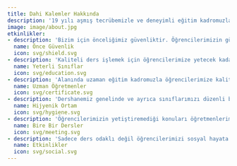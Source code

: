 ```yaml
---
title: Dahi Kalemler Hakkında
description: '19 yılı aşmış tecrübemizle ve deneyimli eğitim kadromuzla öğrencilerimizin hedeflerine ulaşmaları konusunda rehber olmaktan gurur duyuyoruz.'
image: image/about.jpg
etkinlikler:
- description: 'Bizim için önceliğimiz güvenliktir. Öğrencilerimizin güvenli bir ortamda ders işlemesidir.'
  name: Önce Güvenlik
  icon: svg/shield.svg
- description: 'Kaliteli ders işlemek için öğrencilerimize yetecek kadar sınıflarımız mevcuttur.'
  name: Yeterli Sınıflar
  icon: svg/education.svg
- description: 'Alanında uzaman eğitim kadromuzla öğrencilerimize kaliteli ders vermekteyiz.'
  name: Uzman Öğretmenler
  icon: svg/certificate.svg
- description: 'Dershanemiz genelinde ve ayrıca sınıflarımızı düzenli bir şekilde dezenfekte ediyoruz.'
  name: Hijyenik Ortam
  icon: svg/hygiene.svg
- description: 'Öğrencilerimizin yetiştiremediği konuları öğretmenlerimiz ile bire bir işleyerek eksiklerini tamamlıyoruz.'
  name: Bire Bir Dersler
  icon: svg/meeting.svg
- description: 'Sadece ders odaklı değil öğrencilerimizi sosyal hayata daha iyi adapte olmaları için rehberlik yapıyoruz.'
  name: Etkinlikler
  icon: svg/social.svg
---
```



